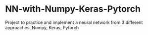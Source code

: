 # NN-with-Numpy-Keras-Pytorch
Project to practice and implement a neural network from 3 different approaches: Numpy, Keras, Pytorch
